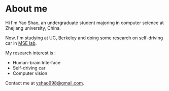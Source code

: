 # About me

Hi I'm Yao Shao, an undergraduate student majoring in computer science at Zhejiang university, China.

Now, I'm studying at UC, Berkeley and doing some research on self-driving car in [MSE lab](https://msc.berkeley.edu/ ).

My research interest is :

- Human-brain Interface
- Self-driving car
- Computer vision

Contact me at yshao998@gmail.com.